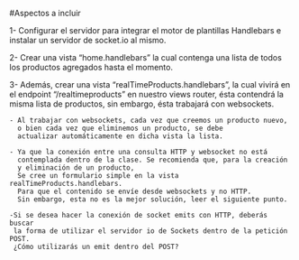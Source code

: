 #Aspectos a incluir

1- Configurar el servidor para integrar el motor de plantillas Handlebars e instalar un servidor de socket.io al mismo.

2- Crear una vista “home.handlebars” la cual contenga una lista de todos los productos agregados hasta el momento.

3- Además, crear una vista “realTimeProducts.handlebars”, la cual vivirá en el endpoint “/realtimeproducts” en nuestro views router,
   ésta contendrá la misma lista de productos, sin embargo, ésta trabajará con websockets.

    - Al trabajar con websockets, cada vez que creemos un producto nuevo,
      o bien cada vez que eliminemos un producto, se debe
      actualizar automáticamente en dicha vista la lista.

    - Ya que la conexión entre una consulta HTTP y websocket no está 
      contemplada dentro de la clase. Se recomienda que, para la creación
      y eliminación de un producto,
      Se cree un formulario simple en la vista  realTimeProducts.handlebars. 
      Para que el contenido se envíe desde websockets y no HTTP.
      Sin embargo, esta no es la mejor solución, leer el siguiente punto.

    -Si se desea hacer la conexión de socket emits con HTTP, deberás buscar
     la forma de utilizar el servidor io de Sockets dentro de la petición POST.
     ¿Cómo utilizarás un emit dentro del POST?



